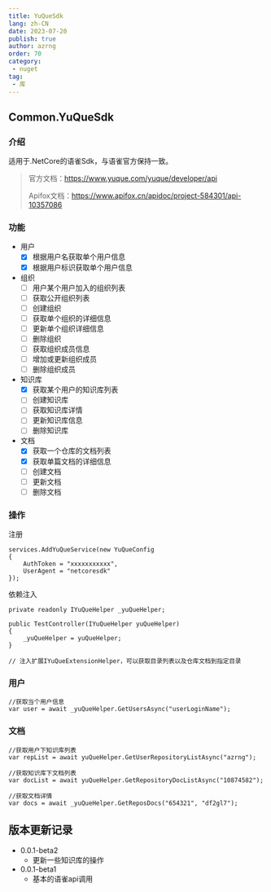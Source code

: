 ```yaml
---
title: YuQueSdk
lang: zh-CN
date: 2023-07-20
publish: true
author: azrng
order: 70
category:
 - nuget
tag:
 - 库
---
```

## Common.YuQueSdk

### 介绍

适用于.NetCore的语雀Sdk，与语雀官方保持一致。

> 官方文档：https://www.yuque.com/yuque/developer/api
>
> Apifox文档：https://www.apifox.cn/apidoc/project-584301/api-10357086

### 功能

- 用户
  - [x] 根据用户名获取单个用户信息
  - [x] 根据用户标识获取单个用户信息
- 组织
  - [ ] 用户某个用户加入的组织列表
  - [ ] 获取公开组织列表
  - [ ] 创建组织
  - [ ] 获取单个组织的详细信息
  - [ ] 更新单个组织详细信息
  - [ ] 删除组织
  - [ ] 获取组织成员信息
  - [ ] 增加或更新组织成员
  - [ ] 删除组织成员
- 知识库
  - [x] 获取某个用户的知识库列表
  - [ ] 创建知识库
  - [ ] 获取知识库详情
  - [ ] 更新知识库信息
  - [ ] 删除知识库
- 文档
  - [x] 获取一个仓库的文档列表
  - [x] 获取单篇文档的详细信息
  - [ ] 创建文档
  - [ ] 更新文档
  - [ ] 删除文档

### 操作

注册

```
services.AddYuQueService(new YuQueConfig
{
    AuthToken = "xxxxxxxxxxx",
    UserAgent = "netcoresdk"
});
```

依赖注入

```
private readonly IYuQueHelper _yuQueHelper;

public TestController(IYuQueHelper yuQueHelper)
{
    _yuQueHelper = yuQueHelper;
}

// 注入扩展IYuQueExtensionHelper，可以获取目录列表以及仓库文档到指定目录
```

### 用户

```
//获取当个用户信息
var user = await _yuQueHelper.GetUsersAsync("userLoginName");
```

### 文档

```
//获取用户下知识库列表
var repList = await yuQueHelper.GetUserRepositoryListAsync("azrng");

//获取知识库下文档列表
var docList = await yuQueHelper.GetRepositoryDocListAsync("10874582");

//获取文档详情
var docs = await _yuQueHelper.GetReposDocs("654321", "df2gl7");
```

## 版本更新记录

* 0.0.1-beta2
  * 更新一些知识库的操作
* 0.0.1-beta1
  * 基本的语雀api调用
